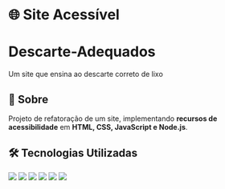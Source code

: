 # 🌐 Site Acessível

# Descarte-Adequados
Um site que ensina ao descarte correto de lixo

## 📖 Sobre  
Projeto de refatoração de um site, implementando **recursos de acessibilidade** em **HTML, CSS, JavaScript e Node.js**.  

## 🛠 Tecnologias Utilizadas  
<div align="left">
  <img src="https://img.shields.io/badge/Bootstrap-7952B3?style=for-the-badge&logo=bootstrap&logoColor=white">
  <img src="https://img.shields.io/badge/ScrollReveal.js-00E676?style=for-the-badge">
  <img src="https://img.shields.io/badge/HTML-E34F26?style=for-the-badge&logo=html5&logoColor=white">
  <img src="https://img.shields.io/badge/CSS-1572B6?style=for-the-badge&logo=css3&logoColor=white">
  <img src="https://img.shields.io/badge/JavaScript-F7DF1E?style=for-the-badge&logo=javascript&logoColor=black">
  <img src="https://img.shields.io/badge/Node.js-339933?style=for-the-badge&logo=node.js&logoColor=white">
</div>
